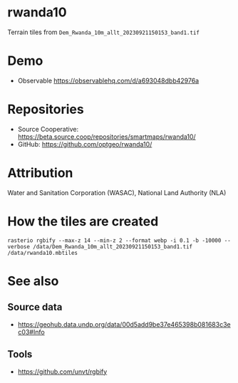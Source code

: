 # rwanda10
Terrain tiles from `Dem_Rwanda_10m_allt_20230921150153_band1.tif`

# Demo
- Observable https://observablehq.com/d/a693048dbb42976a

# Repositories
- Source Cooperative: https://beta.source.coop/repositories/smartmaps/rwanda10/
- GitHub: https://github.com/optgeo/rwanda10/

# Attribution
Water and Sanitation Corporation (WASAC), National Land Authority (NLA)

# How the tiles are created
```
rasterio rgbify --max-z 14 --min-z 2 --format webp -i 0.1 -b -10000 --verbose /data/Dem_Rwanda_10m_allt_20230921150153_band1.tif /data/rwanda10.mbtiles
```

# See also
## Source data
- https://geohub.data.undp.org/data/00d5add9be37e465398b081683c3ec03#Info

## Tools
- https://github.com/unvt/rgbify

